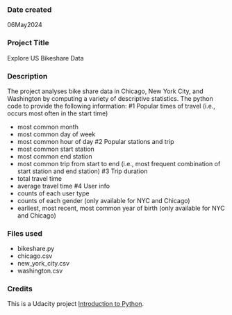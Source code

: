 ### Date created
06May2024

### Project Title
Explore US Bikeshare Data

### Description
The project analyses bike share data in Chicago, New York City, and Washington by computing a variety of descriptive statistics. The python code to provide the following information:
#1 Popular times of travel (i.e., occurs most often in the start time)
- most common month
- most common day of week
- most common hour of day
#2 Popular stations and trip
- most common start station
- most common end station
- most common trip from start to end (i.e., most frequent combination of start station and end station)
#3 Trip duration
- total travel time
- average travel time
#4 User info
- counts of each user type
- counts of each gender (only available for NYC and Chicago)
- earliest, most recent, most common year of birth (only available for NYC and Chicago)

### Files used
- bikeshare.py
- chicago.csv
- new_york_city.csv
- washington.csv

### Credits
This is a Udacity project [Introduction to Python](https://learn.udacity.com/paid-courses/cd0024).

